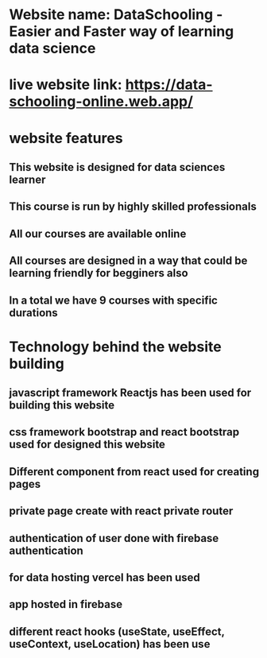 # Website name: DataSchooling - Easier and Faster way of learning data science
# live website link: https://data-schooling-online.web.app/

# website features
## This website is designed for data sciences learner
## This course is run by highly skilled professionals
## All our courses are available online
## All courses are designed in a way that could be learning friendly for begginers also
## In a total we have 9 courses with specific durations

# Technology behind the website building
## javascript framework Reactjs has been used for building this website
## css framework bootstrap and react bootstrap used for designed this website
## Different component from react used for creating pages
## private page create with react private router 
## authentication of user done with firebase authentication
## for data hosting vercel has been used
## app hosted in firebase
## different react hooks (useState, useEffect, useContext, useLocation) has been use
